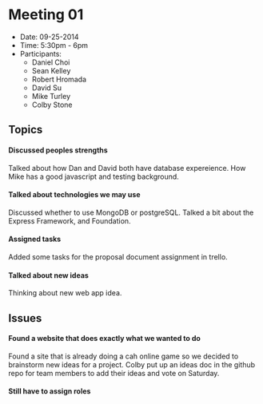 # Meeting 01
- Date: 09-25-2014
- Time: 5:30pm - 6pm
- Participants:
	- Daniel Choi
	- Sean Kelley
	- Robert Hromada
	- David Su
	- Mike Turley
	- Colby Stone


## Topics

#### Discussed peoples strengths
<p>Talked about how Dan and David both have database expereience. How Mike has a good javascript and testing background.</p>

#### Talked about technologies we may use
<p>
Discussed whether to use MongoDB or postgreSQL.
Talked a bit about the Express Framework, and Foundation.
</p>

#### Assigned tasks
<p>
Added some tasks for the proposal document assignment in trello.
</p>

#### Talked about new ideas
<p>
Thinking about new web app idea.
</p>


## Issues

#### Found a website that does exactly what we wanted to do
<p>Found a site that is already doing a cah online game so we decided to brainstorm new ideas for a project. Colby put up an ideas doc in the github repo for team members to add their ideas and vote on Saturday.</p>

#### Still have to assign roles
